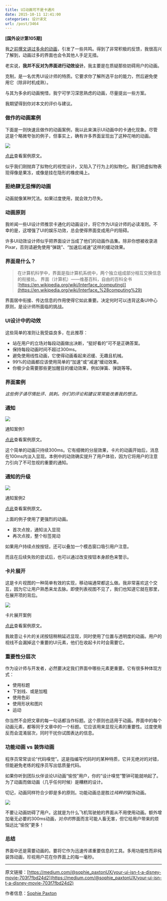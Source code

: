 ```yaml
---
title: UI动画可不是卡通片
date: 2015-10-11 12:41:00
categories: 设计译文
url: /post/3464
---
```


**[国外设计第105期]**

我[之前撰文讲过多余的动画](https://medium.com/@sophie_paxtonUX/stop-gratuitous-ui-animation-9ece9aa9eb97)，引发了一些共鸣。得到了非常积极的反馈，我很高兴了解到，动画过多的界面也会令其他人手足无措。

老实说，**我并不反对为界面进行动效设计**。我主要是在质疑那些妨碍用户的动画。

克制，是一名优秀UI设计师的特质。它要求你了解所选平台的能力，然后避免使用它（除非时机成熟）。

与其为多余的动画惋惜，我宁可学习深思熟虑的动画，尽量提出一些方案。

我期望得到你对本文的评价与建议。

### 做作的动画案例

下面是一则快速且做作的动画案例，我以此来演示UI动画中的卡通化现象。尽管这是个略微夸张的例子，但事实上，确有许多界面呈现出了这种花哨的动画。

![](http://qiniu.colacdn.com/img/posts/2015-10/10-11/1-KNDtrZZKN5-bNQ7YVB8_fQ.gif)

[点此](https://www.ux-app.com/device/view?s=MRGG9547&l=&pg=35687)查看案例原文。

似乎我们刚抛弃了拟物化的视觉设计，又陷入了行为上的拟物化。我们把虚拟物表现得像是果冻，或像是挂在隐形的橡皮绳上。

### 拒绝肆无忌惮的动画

动画就像某种咒法。如果过度使用，就会效力尽失。

### 动画原则

我听闻一些UI设计师推崇卡通化的动画设计，将它作为UI设计师的必读准则。不幸的是，这增强了UI的娱乐功效，总会使得界面变成用户的阻碍。

许多UI动效设计师似乎把界面设计当成了他们的动画作品集。除非你想被收录进Pixar，否则请避免使用“弹跳”、“加速后减速”这样的缓动效果。

### 界面是什么？

> 在计算机科学中，界面是指计算机系统中，两个独立组成部分相互交换信息的衔接处。
> 界面（计算机）——维基百科，自由的百科全书[https://en.wikipedia.org/wiki/Interface_(computing)](https://en.wikipedia.org/wiki/Interface_%28computing%29)

界面居中衔接、传达信息的作用使得它如此重要。决定何时可以违背这条UI中心原则，是设计师所面临的挑战。

### UI设计中的动效

这些简单的准则让我受益良多，在此推荐：

* 站在用户的立场对每段动画做出决断，“挺好看的”可不是正确答案。
* 保持每段动画时间不超过300ms。
* 避免使用线性动画，它使得动画看起来迟缓、无趣且机械。
* 99%的动画都应该使用简单的“加速”或“减速”缓动效果。
* 你极少会需要那些更加醒目的缓动效果，例如弹簧、弹跳等等。

### 界面案例

*这些例子请尽情批评、挑刺。你们的评论和建议常常能改善我的想法。*

### 通知

![](http://qiniu.colacdn.com/img/posts/2015-10/10-11/1-UJdmc7IUuOjJFSNnpUmH0w.gif)

通知案例1

[点此](https://www.ux-app.com/device/view?s=MRGG9547&l=1&pg=36655)查看案例原文。

这个简单的动画只持续300ms。它有细微的分层效果，卡片的动画开始后，消息在100ms内淡入显现。本例中的动效确实提升了用户体验，因为它将用户的注意力引向了不可忽视的重要的通知。

### 通知的升级

![](http://qiniu.colacdn.com/img/posts/2015-10/10-11/1-bX8hBD6PmbjedK0SYzBSlA.gif)

通知案例2

[点此](https://www.ux-app.com/device/view?s=MRGG9547&l=1&pg=36656)查看案例原文。

上面的例子使用了更强烈的动画。

* 首次点按，通知淡入显现
* 再次点按，整个标签晃动

如果用户持续点按按钮，还可以叠加一个模态窗口吸引用户注意。

而且在后续失败的尝试后，也可以通过改变按钮本身颜色来警示。

### 卡片展开

这是卡片视图的一种简单有效的实现，移动端通常都这么做。我非常喜欢这个交互，因为它让用户熟悉来龙去脉。即使列表视图不见了，我们也知道它就在那里，在展开项的背后。

![](http://qiniu.colacdn.com/img/posts/2015-10/10-11/1-YaoMTOLjuUBRrfBATGzSxA.gif)

卡片展开案例

[点此](https://www.ux-app.com/device/view?s=MRGG9547&l=1&pg=36662)查看案例原文。

我故意让卡片的关闭按钮稍稍延迟显现，同时使用了位置与透明度的动画。用户的视线不会漏掉这个重要的UI元素，他们在收起卡片时会需要它。

### 重要性分层次

作为设计师与开发者，必然要决定我们界面中哪些元素更重要。它有很多种体现方式：

* 使用标题
* 下划线、或是加粗
* 使用色彩
* 使用形状和图片
* 运动

你当然不会把文章的每一句话都当作标题。这个原则也适用于动画。界面中的每个动画元素，都等同于文章中的一个标题。它应该用来显现元素的重要性。过度使用反而会混淆层次，同时干扰你试图表达的信息。

### 功能动画 vs 装饰动画

程序员常常谈论“代码嗅觉”。这是指编写代码时的某种特质，它并无绝对的对错，但能避免老练的程序员写出低质量代码。

如果你听到团队伙伴谈论UI动画“愉悦”用户，你的“设计嗅觉”警钟可能就响起了。为了动画而做动画（几乎任何时候）是糟糕的设计。

切记，动画同样符合少即是多的原则。功能动画总是胜过*纯粹的*装饰动画。

![](http://qiniu.colacdn.com/img/posts/2015-10/10-11/1-s9LTV7aFZeWvN-rTbGAwUA.jpeg)

不要让动画妨碍了用户。这就是为什么飞机驾驶舱的界面从不用使用动画。额外增加毫无必要的300ms动画，对*你的*界面而言可能人畜无害，但它给用户带来的烦恼远比“愉悦”更多！

### 总结

界面中还是需要动画的。要将它作为迅速传递重要信息的工具。多用功能性而非纯装饰动画，珍视用户花在你界面上的每一毫秒。

---

原文链接：[https://medium.com/@sophie_paxtonUX/your-ui-isn-t-a-disney-movie-703f7fbd24d2](https://medium.com/@sophie_paxtonUX/your-ui-isn-t-a-disney-movie-703f7fbd24d2)

作者信息：[Sophie Paxton](https://medium.com/@sophie_paxtonUX)